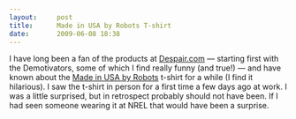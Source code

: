 ```yaml
---
layout:     post
title:      Made in USA by Robots T-shirt
date:       2009-06-08 18:38
---
```


I have long been a fan of the products at [Despair.com](http://despair.com/) — starting first with the Demotivators, some of which I find really funny (and true!) — and have known about the [Made in USA by Robots](http://despair.com/collections/t-shirts/products/made-in-usa-by-robots) t-shirt for a while (I find it hilarious). I saw the t-shirt  in person for a first time a few days ago at work. I was a little surprised, but in retrospect probably should not have been. If I had seen someone wearing it at NREL that would have been a surprise.
